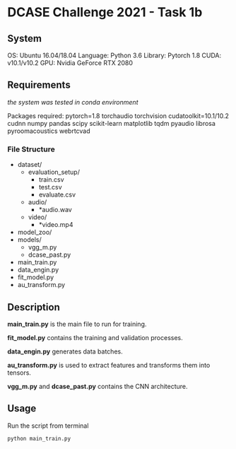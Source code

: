 # DCASE Challenge 2021 - Task 1b

## System

OS: Ubuntu 16.04/18.04
Language: Python 3.6
Library: Pytorch 1.8
CUDA: v10.1/v10.2
GPU: Nvidia GeForce RTX 2080

## Requirements
*the system was tested in conda environment*

Packages required:
pytorch=1.8 torchaudio torchvision
cudatoolkit=10.1/10.2 cudnn
numpy
pandas
scipy
scikit-learn
matplotlib
tqdm
pyaudio
librosa
pyroomacoustics
webrtcvad

### File Structure

* dataset/
    * evaluation_setup/
        * train.csv
        * test.csv
        * evaluate.csv
    * audio/
        * *audio.wav
    * video/
        * *video.mp4
* model_zoo/
* models/
    * vgg_m.py
    * dcase_past.py
* main_train.py
* data_engin.py
* fit_model.py
* au_transform.py

## Description

**main_train.py** is the main file to run for training.

**fit_model.py** contains the training and validation processes.

**data_engin.py** generates data batches.

**au_transform.py** is used to extract features and transforms them into tensors.

**vgg_m.py** and **dcase_past.py** contains the CNN architecture.

## Usage

Run the script from terminal  
  
    python main_train.py